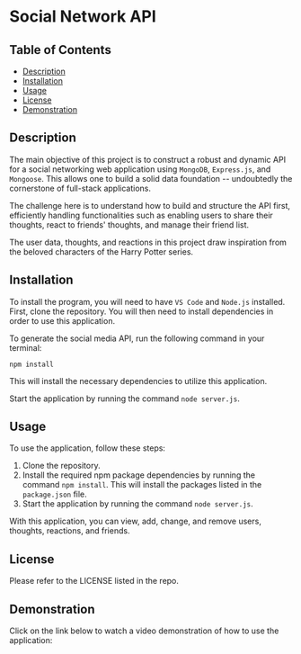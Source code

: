 # Social Network API

## Table of Contents 
- [Description](#description)
- [Installation](#installation)
- [Usage](#usage)
- [License](#license)
- [Demonstration](#demonstration)

## Description 

The main objective of this project is to construct a robust and dynamic API for a social networking web application using `MongoDB`, `Express.js`, and `Mongoose`. This allows one to build a solid data foundation -- undoubtedly the cornerstone of full-stack applications. 

The challenge here is to understand how to build and structure the API first, efficiently handling functionalities such as enabling users to share their thoughts, react to friends' thoughts, and manage their friend list.

The user data, thoughts, and reactions in this project draw inspiration from the beloved characters of the Harry Potter series.
## Installation 
To install the program, you will need to have `VS Code` and `Node.js` installed. First, clone the repository. You will then need to install dependencies in order to use this application.

To generate the social media API, run the following command in your terminal:

`npm install`

This will install the necessary dependencies to utilize this application.

Start the application by running the command `node server.js`.

## Usage
To use the application, follow these steps:

1. Clone the repository.
2. Install the required npm package dependencies by running the command `npm install`. This will install the packages listed in the `package.json` file.
3. Start the application by running the command `node server.js`.

With this application, you can view, add, change, and remove users, thoughts, reactions, and friends. 

## License
Please refer to the LICENSE listed in the repo.

## Demonstration 
Click on the link below to watch a video demonstration of how to use the application: